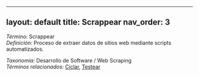
---
layout: default
title: Scrappear
nav_order: 3
---

*Término:* Scrappear  
*Definición:* Proceso de extraer datos de sitios web mediante scripts automatizados.

*Taxonomía:* Desarrollo de Software / Web Scraping  
*Términos relacionados:* [Ciclar](https://maleniski.github.io/diccionario-angl-tec-mx/docs/alfabeticamente/C/ciclar/), [Testear](https://maleniski.github.io/diccionario-angl-tec-mx/docs/alfabeticamente/T/testear/)
